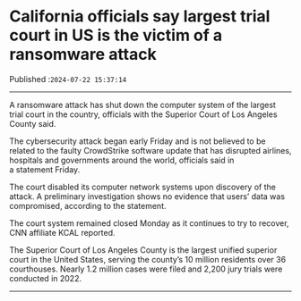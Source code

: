 # California officials say largest trial court in US is the victim of a ransomware attack

Published :`2024-07-22 15:37:14`

---

A ransomware attack has shut down the computer system of the largest trial court in the country, officials with the Superior Court of Los Angeles County said.

The cybersecurity attack began early Friday and is not believed to be related to the faulty CrowdStrike software update that has disrupted airlines, hospitals and governments around the world, officials said in a statement Friday.

The court disabled its computer network systems upon discovery of the attack. A preliminary investigation shows no evidence that users’ data was compromised, according to the statement.

The court system remained closed Monday as it continues to try to recover, CNN affiliate KCAL reported.

The Superior Court of Los Angeles County is the largest unified superior court in the United States, serving the county’s 10 million residents over 36 courthouses. Nearly 1.2 million cases were filed and 2,200 jury trials were conducted in 2022.

---

